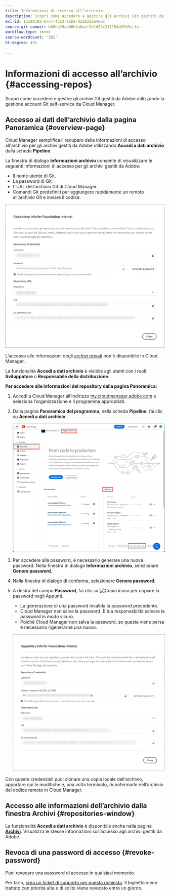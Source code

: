 ```yaml
---
title: Informazioni di accesso all’archivio
description: Scopri come accedere e gestire gli archivi Git gestiti da Adobe utilizzando la gestione account Git self-service da Cloud Manager.
exl-id: 1cc88c82-67c7-4553-a1b8-d2ab22be466c
source-git-commit: b66eb29ab86b2a6acf3a1d92c217154d07b9cc1e
workflow-type: tm+mt
source-wordcount: '381'
ht-degree: 47%

---
```


# Informazioni di accesso all’archivio {#accessing-repos}

Scopri come accedere e gestire gli archivi Git gestiti da Adobe utilizzando la gestione account Git self-service da Cloud Manager.

## Accesso ai dati dell’archivio dalla pagina Panoramica {#overview-page}

Cloud Manager semplifica il recupero delle informazioni di accesso all&#39;archivio per gli archivi gestiti da Adobe utilizzando **Accedi a dati archivio** dalla scheda **Pipeline**.

La finestra di dialogo **Informazioni archivio** consente di visualizzare le seguenti informazioni di accesso per gli archivi gestiti da Adobe:

* Il nome utente di Git.
* La password di Git.
* L’URL dell’archivio Git di Cloud Manager.
* Comandi Git predefiniti per aggiungere rapidamente un remoto all’archivio Git e inviare il codice.

![Finestra dati archivio](assets/repository-info.png)

L’accesso alle informazioni degli [archivi privati](/help/managing-code/private-repositories.md) non è disponibile in Cloud Manager.

La funzionalità **Accedi a dati archivio** è visibile agli utenti con i ruoli **Sviluppatore** o **Responsabile della distribuzione**.

**Per accedere alle informazioni del repository dalla pagina Panoramica:**

1. Accedi a Cloud Manager all’indirizzo [my.cloudmanager.adobe.com](https://my.cloudmanager.adobe.com/) e seleziona l’organizzazione e il programma appropriati.

1. Dalla pagina **Panoramica del programma**, nella scheda **Pipeline**, fai clic su **Accedi a dati archivio**.

   ![Accedi a dati archivio sulla scheda delle pipeline](/help/managing-code/assets/pipelines-card2.png)

1. Per accedere alla password, è necessario generare una nuova password. Nella finestra di dialogo **Informazioni archivio**, selezionare **Genera password**.

1. Nella finestra di dialogo di conferma, selezionare **Genera password**.

1. A destra del campo **Password**, fai clic su ![Copia icona](https://spectrum.adobe.com/static/icons/workflow_18/Smock_Copy_18_N.svg) per copiare la password negli Appunti.

   * La generazione di una password invalida la password precedente.
   * Cloud Manager non salva la password. È tua responsabilità salvare la password in modo sicuro.
   * Poiché Cloud Manager non salva la password, se questa viene persa è necessario rigenerarne una nuova.

   ![Copia password nella finestra di dialogo Informazioni archivio](/help/managing-code/assets/repository-copy-password.png)

Con queste credenziali puoi clonare una copia locale dell’archivio, apportare qui le modifiche e, una volta terminato, riconfermarle nell’archivio del codice remoto in Cloud Manager.

## Accesso alle informazioni dell’archivio dalla finestra Archivi {#repositories-window}

La funzionalità **Accedi a dati archivio** è disponibile anche nella pagina [**Archivi**](/help/managing-code/managing-repositories.md). Visualizza le stesse informazioni sull’accesso agli archivi gestiti da Adobe.

## Revoca di una password di accesso {#revoke-password}

Puoi revocare una password di accesso in qualsiasi momento.

Per farlo, [crea un ticket di supporto per questa richiesta](https://experienceleague.adobe.com/?support-solution=Experience+Manager&amp;support-tab=home?lang=it#support). Il biglietto viene trattato con priorità alta e di solito viene revocato entro un giorno.
